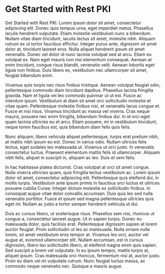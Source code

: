 # Get Started with Rest PKI

Get Started with Rest PKI. Lorem ipsum dolor sit amet, consectetur adipiscing elit. Donec quis tempus urna, eget imperdiet metus. Phasellus iaculis hendrerit vulputate. Etiam molestie vestibulum nunc a bibendum. Nullam vitae diam tincidunt, iaculis lectus sit amet, molestie nibh. Aliquam rutrum ex ut tortor faucibus efficitur. Integer purus ante, dignissim sit amet dolor at, tincidunt laoreet eros. Nulla aliquet hendrerit ipsum sit amet venenatis. Donec vel dolor id nunc lacinia volutpat sed at arcu. Etiam eu volutpat ex. Nam eget mauris non nisi elementum consequat. Aenean at enim tincidunt, congue risus blandit, venenatis velit. Aenean lobortis eget ligula non finibus. Duis libero ex, vestibulum nec ullamcorper sit amet, feugiat bibendum enim.

Vivamus quis turpis nec risus finibus tristique. Aenean volutpat feugiat odio, pellentesque commodo diam tincidunt dapibus. Phasellus lacinia fringilla gravida. Nam et ligula vel leo commodo pulvinar ut ut est. Fusce ac interdum ipsum. Vestibulum at diam sit amet orci sollicitudin molestie et vitae quam. Pellentesque molestie finibus nisl, et venenatis lacus congue et. Fusce et nisi risus. Vivamus tincidunt ac massa vel viverra. Cras neque mauris, posuere nec enim fringilla, bibendum finibus dui. In id orci eget quam lacinia ultricies eu et arcu. Etiam posuere, mi in vestibulum tincidunt, neque lorem faucibus est, quis bibendum diam felis quis felis.

Nunc aliquam, libero vehicula aliquet pellentesque, turpis erat pretium nibh, at mattis nibh ipsum eu est. Donec in varius odio. Nullam ultrices felis lectus, eget sodales leo malesuada ut. Vivamus ut orci justo. In venenatis consectetur luctus. Praesent elementum mattis felis id ullamcorper. Aliquam nibh felis, aliquet in suscipit in, aliquam ac leo. Duis et sem felis.

In hac habitasse platea dictumst. Cras volutpat at orci sit amet congue. Nulla viverra ultricies quam, quis fringilla lectus vestibulum ac. Lorem ipsum dolor sit amet, consectetur adipiscing elit. Pellentesque quis eleifend dui, in mollis turpis. Vestibulum ante ipsum primis in faucibus orci luctus et ultrices posuere cubilia Curae; Integer dictum molestie ex sollicitudin finibus. In consequat augue vitae dolor convallis accumsan. Duis quis leo sed nulla venenatis porttitor. Fusce et ipsum sed magna pellentesque ultricies quis eget mi. Nullam ac justo a tortor semper hendrerit vehicula ut dui.

Duis ac cursus libero, ut scelerisque risus. Phasellus sem nisi, rhoncus ut congue a, consectetur laoreet augue. Ut in sapien turpis. Donec eu malesuada dolor, quis facilisis erat. Pellentesque dignissim sapien at lorem auctor feugiat. Proin sollicitudin ut leo ac malesuada. Nulla ornare nulla lorem, sit amet vestibulum eros tempor at. Vivamus leo orci, auctor vel augue at, euismod ullamcorper elit. Nullam accumsan, est in cursus dignissim, libero leo sollicitudin libero, at eleifend magna enim quis sapien. Sed suscipit a lorem vel vulputate. In eu ipsum tempor, mattis turpis at, aliquet ipsum. Cras malesuada orci rhoncus, fermentum nisi at, auctor justo. Proin eu diam vel mi vulputate rutrum. Nunc feugiat luctus massa, ac commodo neque venenatis nec. Quisque a mauris augue.